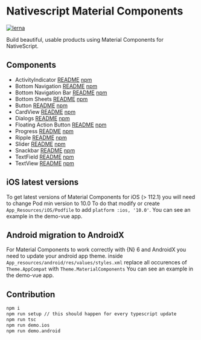 # Nativescript Material Components

[![lerna](https://img.shields.io/badge/maintained%20with-lerna-cc00ff.svg)](https://lernajs.io/)

Build beautiful, usable products using Material Components for NativeScript.

## Components

- ActivityIndicator [README](./packages/activityindicator/README.md) [npm](https://www.npmjs.com/package/@nativescript-community/ui-material-activityindicator)
- Bottom Navigation [README](./packages/bottom-navigation/README.md) [npm](https://www.npmjs.com/package/@nativescript-community/ui-material-bottom-navigation)
- Bottom Navigation Bar [README](./packages/bottomnavigationbar/README.md) [npm](https://www.npmjs.com/package/@nativescript-community/ui-material-bottomnavigationbar)
- Bottom Sheets [README](./packages/bottomsheet/README.md) [npm](https://www.npmjs.com/package/@nativescript-community/ui-material-bottomsheet)
- Button [README](./packages/button/README.md) [npm](https://www.npmjs.com/package/@nativescript-community/ui-material-button)
- CardView [README](./packages/cardview/README.md) [npm](https://www.npmjs.com/package/@nativescript-community/ui-material-cardview)
- Dialogs [README](./packages/dialogs/README.md) [npm](https://www.npmjs.com/package/@nativescript-community/ui-material-dialogs)
- Floating Action Button [README](./packages/floatingactionbutton/README.md) [npm](https://www.npmjs.com/package/@nativescript-community/ui-material-floatingactionbutton)
- Progress [README](./packages/progress/README.md) [npm](https://www.npmjs.com/package/@nativescript-community/ui-material-progress)
- Ripple [README](./packages/ripple/README.md) [npm](https://www.npmjs.com/package/@nativescript-community/ui-material-ripple)
- Slider [README](./packages/slider/README.md) [npm](https://www.npmjs.com/package/@nativescript-community/ui-material-slider)
- Snackbar [README](./packages/snackbar/README.md) [npm](https://www.npmjs.com/package/@nativescript-community/ui-material-snackbar)
- TextField [README](./packages/textfield/README.md) [npm](https://www.npmjs.com/package/@nativescript-community/ui-material-textfield)
- TextView [README](./packages/textview/README.md) [npm](https://www.npmjs.com/package/@nativescript-community/ui-material-textview)

## iOS latest versions

To get latest versions of Material Components for iOS (> 112.1) you will need to change Pod min version to 10.0
To do that modify or create `App_Resources/iOS/Podfile` to add `platform :ios, '10.0'`.
You can see an example in the demo-vue app.

## Android migration to AndroidX

For Material Components to work correctly with {N} 6 and AndroidX you need to update your android app theme.
inside ```App_resources/android/res/values/styles.xml``` replace all occurences of ```Theme.AppCompat``` with ```Theme.MaterialComponents```
You can see an example in the demo-vue app.

## Contribution

```bash
npm i
npm run setup // this should happen for every typescript update
npm run tsc
npm run demo.ios
npm run demo.android
```


